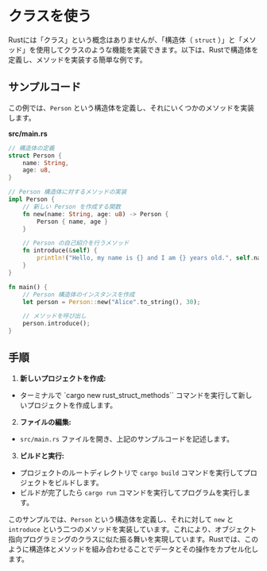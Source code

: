 # クラスを使う

Rustには「クラス」という概念はありませんが、「構造体（ `struct` ）」と「メソッド」を使用してクラスのような機能を実装できます。以下は、Rustで構造体を定義し、メソッドを実装する簡単な例です。

## サンプルコード
この例では、`Person` という構造体を定義し、それにいくつかのメソッドを実装します。

**src/main.rs**
```rust
// 構造体の定義
struct Person {
    name: String,
    age: u8,
}

// Person 構造体に対するメソッドの実装
impl Person {
    // 新しい Person を作成する関数
    fn new(name: String, age: u8) -> Person {
        Person { name, age }
    }

    // Person の自己紹介を行うメソッド
    fn introduce(&self) {
        println!("Hello, my name is {} and I am {} years old.", self.name, self.age);
    }
}

fn main() {
    // Person 構造体のインスタンスを作成
    let person = Person::new("Alice".to_string(), 30);

    // メソッドを呼び出し
    person.introduce();
}
```

## 手順

1. **新しいプロジェクトを作成:**
- ターミナルで `cargo new rust_struct_methods`` コマンドを実行して新しいプロジェクトを作成します。

2. **ファイルの編集:**
- `src/main.rs` ファイルを開き、上記のサンプルコードを記述します。

3. **ビルドと実行:**
- プロジェクトのルートディレクトリで `cargo build` コマンドを実行してプロジェクトをビルドします。
- ビルドが完了したら `cargo run` コマンドを実行してプログラムを実行します。

このサンプルでは、`Person` という構造体を定義し、それに対して `new` と `introduce` という二つのメソッドを実装しています。これにより、オブジェクト指向プログラミングのクラスに似た振る舞いを実現しています。Rustでは、このように構造体とメソッドを組み合わせることでデータとその操作をカプセル化します。
